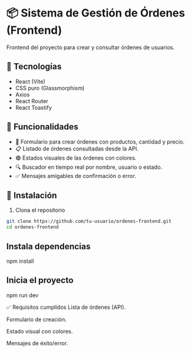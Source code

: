# 📦 Sistema de Gestión de Órdenes (Frontend)

Frontend del proyecto para crear y consultar órdenes de usuarios.

## 🚀 Tecnologías

- React (Vite)
- CSS puro (Glassmorphism)
- Axios
- React Router
- React Toastify

## 📸 Funcionalidades

- 🛒 Formulario para crear órdenes con productos, cantidad y precio.
- 📋 Listado de órdenes consultadas desde la API.
- 🟢 Estados visuales de las órdenes con colores.
- 🔍 Buscador en tiempo real por nombre, usuario o estado.
- ✅ Mensajes amigables de confirmación o error.

## 🔧 Instalación

1. Clona el repositorio

```bash
git clone https://github.com/tu-usuario/ordenes-frontend.git
cd ordenes-frontend
```

## Instala dependencias

npm install

## Inicia el proyecto

npm run dev

✅ Requisitos cumplidos
 Lista de órdenes (API).

 Formulario de creación.

 Estado visual con colores.

 Mensajes de éxito/error.